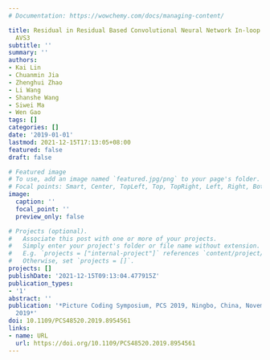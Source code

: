 ```yaml
---
# Documentation: https://wowchemy.com/docs/managing-content/

title: Residual in Residual Based Convolutional Neural Network In-loop Filter for
  AVS3
subtitle: ''
summary: ''
authors:
- Kai Lin
- Chuanmin Jia
- Zhenghui Zhao
- Li Wang
- Shanshe Wang
- Siwei Ma
- Wen Gao
tags: []
categories: []
date: '2019-01-01'
lastmod: 2021-12-15T17:13:05+08:00
featured: false
draft: false

# Featured image
# To use, add an image named `featured.jpg/png` to your page's folder.
# Focal points: Smart, Center, TopLeft, Top, TopRight, Left, Right, BottomLeft, Bottom, BottomRight.
image:
  caption: ''
  focal_point: ''
  preview_only: false

# Projects (optional).
#   Associate this post with one or more of your projects.
#   Simply enter your project's folder or file name without extension.
#   E.g. `projects = ["internal-project"]` references `content/project/deep-learning/index.md`.
#   Otherwise, set `projects = []`.
projects: []
publishDate: '2021-12-15T09:13:04.477915Z'
publication_types:
- '1'
abstract: ''
publication: '*Picture Coding Symposium, PCS 2019, Ningbo, China, November 12-15,
  2019*'
doi: 10.1109/PCS48520.2019.8954561
links:
- name: URL
  url: https://doi.org/10.1109/PCS48520.2019.8954561
---
```

